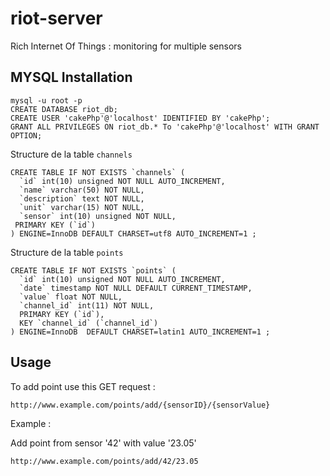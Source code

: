 riot-server
===========

Rich Internet Of Things : monitoring for multiple sensors



MYSQL Installation
-------------------------

    mysql -u root -p
    CREATE DATABASE riot_db;
    CREATE USER 'cakePhp'@'localhost' IDENTIFIED BY 'cakePhp';
    GRANT ALL PRIVILEGES ON riot_db.* To 'cakePhp'@'localhost' WITH GRANT OPTION;


Structure de la table `channels`


    CREATE TABLE IF NOT EXISTS `channels` (
      `id` int(10) unsigned NOT NULL AUTO_INCREMENT,
      `name` varchar(50) NOT NULL,
      `description` text NOT NULL,
      `unit` varchar(15) NOT NULL,
      `sensor` int(10) unsigned NOT NULL,
     PRIMARY KEY (`id`)
    ) ENGINE=InnoDB DEFAULT CHARSET=utf8 AUTO_INCREMENT=1 ;


Structure de la table `points`

    CREATE TABLE IF NOT EXISTS `points` (
      `id` int(10) unsigned NOT NULL AUTO_INCREMENT,
      `date` timestamp NOT NULL DEFAULT CURRENT_TIMESTAMP,
      `value` float NOT NULL,
      `channel_id` int(11) NOT NULL,
      PRIMARY KEY (`id`),
      KEY `channel_id` (`channel_id`)
    ) ENGINE=InnoDB  DEFAULT CHARSET=latin1 AUTO_INCREMENT=1 ;


Usage
-------------------------

To add point use this GET request :


    http://www.example.com/points/add/{sensorID}/{sensorValue}

Example :

Add point from sensor '42' with value '23.05'

    http://www.example.com/points/add/42/23.05
